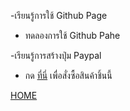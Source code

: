 -เรียนรู้การใช้ Github Page
  * ทดลองการใช้ Github Pahe
  
-เรียนรู้การสร้างปุ่ม Paypal
  * กด [ที่นี่](/sales/item1.html) เพื่อสั่งซื้อสินค้าชิ้นนี้
  
  
 [HOME](/)

